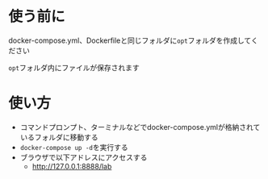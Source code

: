 # 使う前に
docker-compose.yml、Dockerfileと同じフォルダに`opt`フォルダを作成してください

`opt`フォルダ内にファイルが保存されます

# 使い方
- コマンドプロンプト、ターミナルなどでdocker-compose.ymlが格納されているフォルダに移動する
- `docker-compose up -d`を実行する
- ブラウザで以下アドレスにアクセスする
  - http://127.0.0.1:8888/lab

